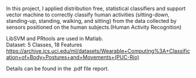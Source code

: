 In this project, I applied distribution free, statistical classifiers and support vector machine to correctly classify human activities (sitting-down, standing-up, standing, walking, and sitting) from the data collected by sensors positioned on the human subjects.(Human Activity Recognition) <br />

LibSVM and PRtools are used in Matlab. <br />
Dataset: 5 Classes, 18 Features <br />
https://archive.ics.uci.edu/ml/datasets/Wearable+Computing%3A+Classification+of+Body+Postures+and+Movements+(PUC-Rio) <br />

Details can be found in the .pdf file report.